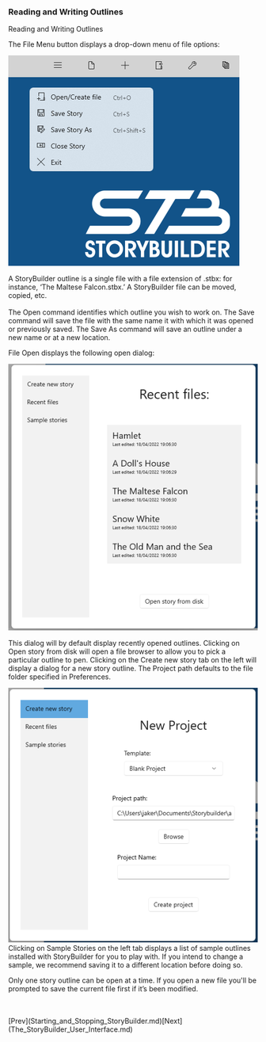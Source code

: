 ### Reading and Writing Outlines ###
Reading and Writing Outlines <br/>

The File Menu button displays a drop-down menu of file options: <br/>

![](File-Menu.png)


A StoryBuilder outline is a single file with a file extension of .stbx: for instance, ‘The Maltese Falcon.stbx.’   A StoryBuilder file can be moved, copied, etc. <br/>
  <br/>
The Open command identifies which outline you wish to work on. The Save command will save the file with the same name it with which it was opened or previously saved. The Save As command will save an outline under a new name or at a new location.  <br/>

File Open displays the following open dialog: <br/>

![](File-Open-Dialog.png)

This dialog will by default display recently opened outlines. Clicking on Open story from disk will open a file browser to allow you to pick a particular outline to pen.  Clicking on the Create new story tab on the left will display a dialog for a new story outline. The Project path defaults to the file folder specified in Preferences. <br/>

![](Create-New-Story-Dialog.png)
Clicking on Sample Stories on the left tab displays a list of sample outlines installed with StoryBuilder for you to play with. If you intend to change a sample, we recommend saving it to a different location before doing so. <br/>

Only one story outline can be open at a time.  If you open a new file you'll be prompted to save the current file first if it’s been modified. <br/>

 <br/>
 <br/>
[Prev](Starting_and_Stopping_StoryBuilder.md)[Next](The_StoryBuilder_User_Interface.md) <br/>
